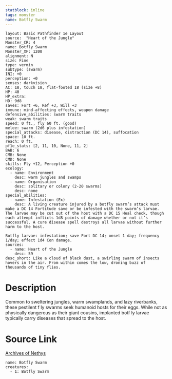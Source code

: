 ```yaml
---
statblock: inline
tags: monster
name: Botfly Swarm
---
```

```statblock
layout: Basic Pathfinder 1e Layout
source:  "Heart of the Jungle"
Monster_CR: 4
name: Botfly Swarm
Monster_XP: 1200
alignment: N
size: Fine
type: vermin
subtype: (swarm)
INI: +0
perception: +0
senses: darkvision
AC: 18, touch 18, flat-footed 18 (size +8)
HP: 40
HP_extra: 
HD: 9d8
saves: Fort +6, Ref +3, Will +3
immune: mind-affecting effects, weapon damage
defensive_abilities: swarm traits
weak: swarm traits
speed: 0 ft., fly 60 ft. (good)
melee: swarm (2d6 plus infestation)
special_attacks: disease, distraction (DC 14), suffocation
space: 10 ft.
reach: 0 ft.
pf1e_stats: [2, 11, 10, None, 11, 2]
BAB: 6
CMB: None
CMD: None
skills: Fly +12, Perception +0
ecology:
  - name: Environment
    desc: warm jungles and swamps
  - name: Organisation
    desc: solitary or colony (2-20 swarms)
    desc: none
special_abilities:
  - name: Infestation (Ex)
    desc: A living creature injured by a botfly swarm’s attack must make a DC 14 Fortitude save or be infested with the swarm’s larvae. The larvae may be cut out of the host with a DC 15 Heal check, though each attempt inflicts 1d8 points of damage whether or not it’s successful. A cure disease spell destroys all larvae without further harm to the host.

Botfly larvae: infestation; save Fort DC 14; onset 1 day; frequency 1/day; effect 1d4 Con damage.
sources:
  - name: Heart of the Jungle
    desc: 59
desc_short: Like a cloud of black dust, a swirling swarm of insects hovers in the air. From within comes the low, droning buzz of thousands of tiny flies.
```
# Description
Common to sweltering jungles, warm swamplands, and lazy riverbanks, these pestilent f ly swarms seek humanoid hosts for their eggs. While not as physically dangerous as their giant cousins, implanted botf ly larvae typically carry diseases that spread to the host.
# Source Link
[Archives of Nethys](https://aonprd.com/MonsterDisplay.aspx?ItemName=Botfly%20Swarm)
```encounter-table
name: Botfly Swarm
creatures:
  - 1: Botfly Swarm
```

